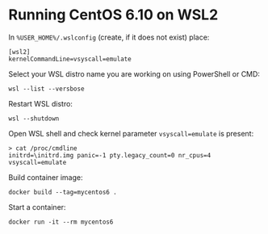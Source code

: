 # Running CentOS 6.10 on WSL2

In `%USER_HOME%/.wslconfig` (create, if it does not exist) place:
```
[wsl2]
kernelCommandLine=vsyscall=emulate
```

Select your WSL distro name you are working on using PowerShell or CMD:
```
wsl --list --versbose
```

Restart WSL distro:
```
wsl --shutdown
```

Open WSL shell and check kernel parameter `vsyscall=emulate` is present:
```
> cat /proc/cmdline 
initrd=\initrd.img panic=-1 pty.legacy_count=0 nr_cpus=4 vsyscall=emulate
```

Build container image:
```
docker build --tag=mycentos6 .
```

Start a container:
```
docker run -it --rm mycentos6
```
